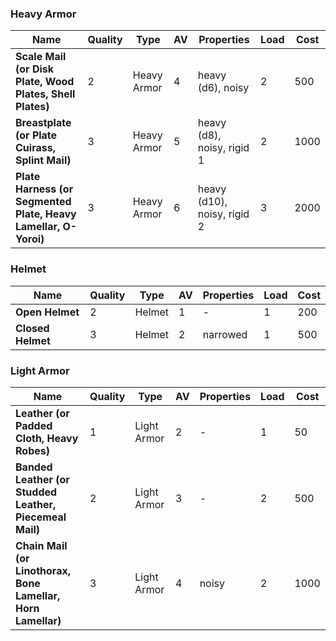 
### Heavy Armor 
Name | Quality | Type | AV | Properties | Load | Cost
--- | --- | --- | --- | --- | --- | ---
**Scale Mail (or Disk Plate, Wood Plates, Shell Plates)**  | 2  | Heavy Armor  | 4  | heavy (d6), noisy  | 2  | 500
**Breastplate (or Plate Cuirass, Splint Mail)**  | 3  | Heavy Armor  | 5  | heavy (d8), noisy, rigid 1  | 2  | 1000
**Plate Harness (or Segmented Plate, Heavy Lamellar, O-Yoroi)**  | 3  | Heavy Armor  | 6  | heavy (d10), noisy, rigid 2  | 3  | 2000


### Helmet 
Name | Quality | Type | AV | Properties | Load | Cost
--- | --- | --- | --- | --- | --- | ---
**Open Helmet**  | 2  | Helmet  | 1  | - | 1  | 200
**Closed Helmet**  | 3  | Helmet  | 2  | narrowed  | 1  | 500


### Light Armor 
Name | Quality | Type | AV | Properties | Load | Cost
--- | --- | --- | --- | --- | --- | ---
**Leather (or Padded Cloth, Heavy Robes)**  | 1  | Light Armor  | 2  | - | 1  | 50
**Banded Leather (or Studded Leather, Piecemeal Mail)**  | 2  | Light Armor  | 3  | - | 2  | 500
**Chain Mail (or Linothorax, Bone Lamellar, Horn Lamellar)**  | 3  | Light Armor  | 4  | noisy  | 2  | 1000

